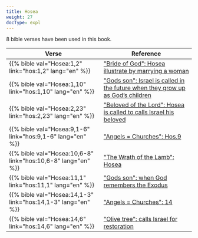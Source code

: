 ```yaml
---
title: Hosea
weight: 27
docType: expl
---
```


8 bible verses have been used in this book.

| Verse | Reference |
|-------|-----------|
| {{% bible val="Hosea:1,2" link="hos:1,2" lang="en" %}} | ["Bride of God": Hosea illustrate by marrying a woman](../exampleSite/content/expl/../expl/background/israel/the-church-is-part-of-israel#9c2e) |
| {{% bible val="Hosea:1,10" link="hos:1,10" lang="en" %}} | ["Gods son": Israel is called in the future when they grow up as God’s children](../exampleSite/content/expl/../expl/background/israel/the-church-is-part-of-israel#639c) |
| {{% bible val="Hosea:2,23" link="hos:2,23" lang="en" %}} | ["Beloved of the Lord": Hosea is called to calls Israel his beloved](../exampleSite/content/expl/../expl/background/israel/the-church-is-part-of-israel#3d64) |
| {{% bible val="Hosea:9,1-6" link="hos:9,1-6" lang="en" %}} | ["Angels = Churches": Hos.9](../exampleSite/content/expl/../expl/content/letters/the-angel-of-the-churches#8ab4) |
| {{% bible val="Hosea:10,6-8" link="hos:10,6-8" lang="en" %}} | ["The Wrath of the Lamb": Hosea](../exampleSite/content/expl/../expl/content/seals/the-wrath-of-the-lamb#ddd6) |
| {{% bible val="Hosea:11,1" link="hos:11,1" lang="en" %}} | ["Gods son": when God remembers the Exodus](../exampleSite/content/expl/../expl/background/israel/the-church-is-part-of-israel#639c) |
| {{% bible val="Hosea:14,1-3" link="hos:14,1-3" lang="en" %}} | ["Angels = Churches": 14](../exampleSite/content/expl/../expl/content/letters/the-angel-of-the-churches#8ab4) |
| {{% bible val="Hosea:14,6" link="hos:14,6" lang="en" %}} | ["Olive tree": calls Israel for restoration](../exampleSite/content/expl/../expl/background/israel/the-church-is-part-of-israel#e179) |

